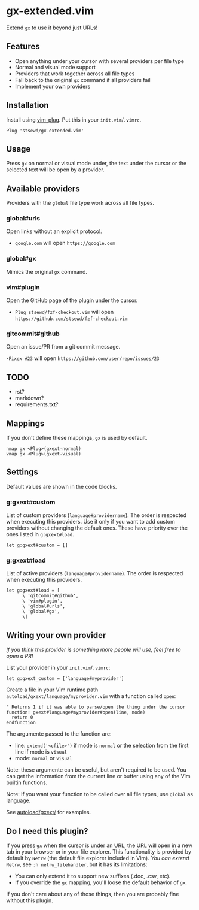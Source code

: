 # gx-extended.vim

Extend `gx` to use it beyond just URLs!

## Features

- Open anything under your cursor with several providers per file type
- Normal and visual mode support
- Providers that work together across all file types
- Fall back to the original `gx` command if all providers fail
- Implement your own providers

## Installation

Install using [vim-plug](https://github.com/junegunn/vim-plug).
Put this in your `init.vim`/`.vimrc`.

```vim
Plug 'stsewd/gx-extended.vim'
```

## Usage

Press `gx` on normal or visual mode under,
the text under the cursor or the selected text will be open by a provider.

## Available providers

Providers with the `global` file type work across all file types.

### global#urls

Open links without an explicit protocol.

- `google.com` will open `https://google.com`

### global#gx

Mimics the original `gx` command.

### vim#plugin

Open the GitHub page of the plugin under the cursor.

- `Plug stsewd/fzf-checkout.vim` will open `https://github.com/stsewd/fzf-checkout.vim`

### gitcommit#github

Open an issue/PR from a git commit message.

-`Fixex #23` will open `https://github.com/user/repo/issues/23`

## TODO

- rst?
- markdown?
- requirements.txt?

## Mappings

If you don't define these mappings, `gx` is used by default.

```vim
nmap gx <Plug>(gxext-normal)
vmap gx <Plug>(gxext-visual)
```

## Settings

Default values are shown in the code blocks.

### g:gxext#custom

List of custom providers (`language#providername`).
The order is respected when executing this providers.
Use it only if you want to add custom providers without changing the default ones.
These have priority over the ones listed in `g:gxext#load`.

```vim
let g:gxext#custom = []
```

### g:gxext#load

List of active providers (`language#providername`).
The order is respected when executing this providers.

```vim
let g:gxext#load = [
      \ 'gitcommit#github',
      \ 'vim#plugin',
      \ 'global#urls',
      \ 'global#gx',
      \]
```

## Writing your own provider

_If you think this provider is something more people will use, feel free to open a PR!_

List your provider in your `init.vim`/`.vimrc`:

```vim
let g:gxext_custom = ['language#myprovider']
```

Create a file in your Vim runtime path `autoload/gxext/language/myprovider.vim` with a function called `open`:

```vim
" Returns 1 if it was able to parse/open the thing under the cursor
function! gxext#language#myprovider#open(line, mode)
  return 0
endfunction
```

The argumente passed to the function are:

- line: `extend('<cfile>')` if mode is `normal` or the selection from the first line if mode is `visual`
- mode: `normal` or `visual`

Note: these argumente can be useful, but aren't required to be used.
You can get the information from the current line or buffer using any of the Vim builtin functions.

Note: If you want your function to be called over all file types, use `global` as language.

See [autoload/gxext/](autoload/gxext/) for examples.

## Do I need this plugin?

If you press `gx` when the cursor is under an URL,
the URL will open in a new tab in your browser or in your file explorer.
This functionality is provided by default by `Netrw`
(the default file explorer included in Vim).
_You can extend_ `Netrw`, see `:h netrw_filehandler`,
but it has its limitations:

- You can only extend it to support new suffixes (.doc, .csv, etc).
- If you override the `gx` mapping, you'll loose the default behavior of `gx`.

If you don't care about any of those things,
then you are probably fine without this plugin.
